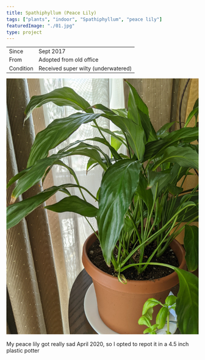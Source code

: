 ```yaml
---
title: Spathiphyllum (Peace Lily)
tags: ["plants", "indoor", "Spathiphyllum", "peace lily"]
featuredImage: "./01.jpg"
type: project
---
```


|           |                                     |
| --------- | ----------------------------------- |
| Since     | Sept 2017                           |
| From      | Adopted from old office             |
| Condition | Received super wilty (underwatered) |

![Repotted Peace lily](./01.jpg)

My peace lily got really sad April 2020, so I opted to repot it in a 4.5 inch plastic potter
